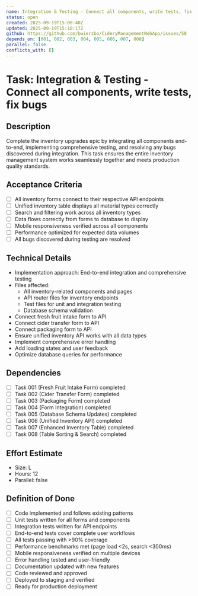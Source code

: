 ```yaml
---
name: Integration & Testing - Connect all components, write tests, fix bugs
status: open
created: 2025-09-19T15:00:40Z
updated: 2025-09-19T15:18:17Z
github: https://github.com/bwierzbo/CideryManagementWebApp/issues/58
depends_on: [001, 002, 003, 004, 005, 006, 007, 008]
parallel: false
conflicts_with: []
---
```


# Task: Integration & Testing - Connect all components, write tests, fix bugs

## Description
Complete the inventory upgrades epic by integrating all components end-to-end, implementing comprehensive testing, and resolving any bugs discovered during integration. This task ensures the entire inventory management system works seamlessly together and meets production quality standards.

## Acceptance Criteria
- [ ] All inventory forms connect to their respective API endpoints
- [ ] Unified inventory table displays all material types correctly
- [ ] Search and filtering work across all inventory types
- [ ] Data flows correctly from forms to database to display
- [ ] Mobile responsiveness verified across all components
- [ ] Performance optimized for expected data volumes
- [ ] All bugs discovered during testing are resolved

## Technical Details
- Implementation approach: End-to-end integration and comprehensive testing
- Files affected:
  - All inventory-related components and pages
  - API router files for inventory endpoints
  - Test files for unit and integration testing
  - Database schema validation
- Connect fresh fruit intake form to API
- Connect cider transfer form to API
- Connect packaging form to API
- Ensure unified inventory API works with all data types
- Implement comprehensive error handling
- Add loading states and user feedback
- Optimize database queries for performance

## Dependencies
- [ ] Task 001 (Fresh Fruit Intake Form) completed
- [ ] Task 002 (Cider Transfer Form) completed
- [ ] Task 003 (Packaging Form) completed
- [ ] Task 004 (Form Integration) completed
- [ ] Task 005 (Database Schema Updates) completed
- [ ] Task 006 (Unified Inventory API) completed
- [ ] Task 007 (Enhanced Inventory Table) completed
- [ ] Task 008 (Table Sorting & Search) completed

## Effort Estimate
- Size: L
- Hours: 12
- Parallel: false

## Definition of Done
- [ ] Code implemented and follows existing patterns
- [ ] Unit tests written for all forms and components
- [ ] Integration tests written for API endpoints
- [ ] End-to-end tests cover complete user workflows
- [ ] All tests passing with >90% coverage
- [ ] Performance benchmarks met (page load <2s, search <300ms)
- [ ] Mobile responsiveness verified on multiple devices
- [ ] Error handling tested and user-friendly
- [ ] Documentation updated with new features
- [ ] Code reviewed and approved
- [ ] Deployed to staging and verified
- [ ] Ready for production deployment
